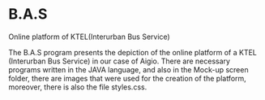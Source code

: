 # B.A.S
Online platform of KTEL(Interurban Bus Service)

The B.A.S program presents the depiction of the online platform of a KTEL (Interurban Bus Service) in our case of Aigio. There are necessary programs written in the JAVA language, and also in the Mock-up screen folder, there are images that were used for the creation of the platform, moreover, there is also the file styles.css.
